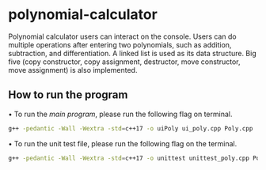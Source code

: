 # polynomial-calculator
Polynomial calculator users can interact on the console. Users can do multiple operations after entering two polynomials, such as addition, subtraction, and differentiation. A linked list is used as its data structure. Big five (copy constructor, copy assignment, destructor, move constructor, move assignment) is also implemented.

## How to run the program
• To run the <em>main program</em>, please run the following flag on terminal.
<br>
```bash
g++ -pedantic -Wall -Wextra -std=c++17 -o uiPoly ui_poly.cpp Poly.cpp
```

• To run the unit test file, please run the following flag on the terminal.
<br>
```bash
g++ -pedantic -Wall -Wextra -std=c++17 -o unittest unittest_poly.cpp Poly.cpp
```
